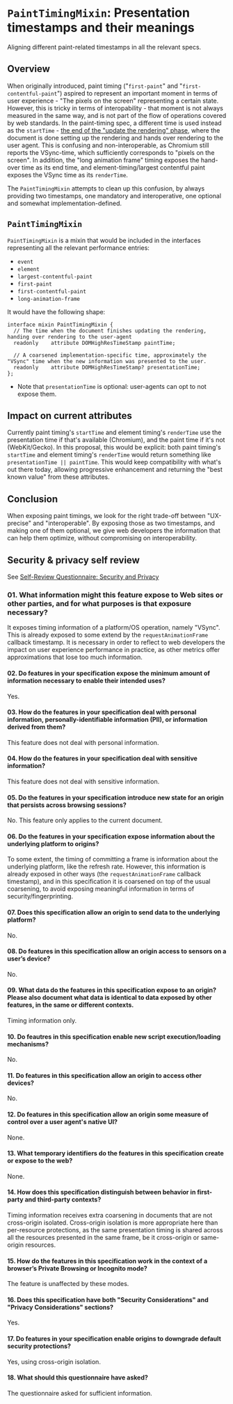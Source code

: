 # `PaintTimingMixin`: Presentation timestamps and their meanings

Aligning different paint-related timestamps in all the relevant specs.

## Overview
When originally introduced, paint timing ("`first-paint`" and "`first-contentful-paint`") aspired to represent an important moment in terms of user experience - "The pixels on the screen" representing a certain state.
However, this is tricky in terms of interopability - that moment is not always measured in the same way, and is not part of the flow of operations covered by web standards.
In the paint-timing spec, a different time is used instead as the `startTime` - [the end of the "update the rendering" phase](https://html.spec.whatwg.org/multipage/webappapis.html#event-loop-processing-model%3Amark-paint-timing),
where the document is done setting up the rendering and hands over rendering to the user agent.
This is confusing and non-interoperable, as Chromium still reports the VSync-time, which sufficiently corresponds to "pixels on the screen".
In addition, the "long animation frame" timing exposes the hand-over time as its end time, and element-timing/largest contentful paint exposes the VSync time as its `renderTime`.

The `PaintTimingMixin` attempts to clean up this confusion, by always providing two timestamps, one mandatory and interoperative, one optional and somewhat implementation-defined.

## `PaintTimingMixin`

`PaintTimingMixin` is a mixin that would be included in the interfaces representing all the relevant performance entries:

- `event`
- `element`
- `largest-contentful-paint`
- `first-paint`
- `first-contentful-paint`
- `long-animation-frame`

It would have the following shape:

```webidl
interface mixin PaintTimingMixin {
  // The time when the document finishes updating the rendering, handing over rendering to the user-agent
  readonly    attribute DOMHighResTimeStamp paintTime;

  // A coarsened implementation-specific time, approximately the "VSync" time when the new information was presented to the user.
  readonly    attribute DOMHighResTimeStamp? presentationTime;
};
```

* Note that `presentationTime` is optional: user-agents can opt to not expose them.

## Impact on current attributes
Currently paint timing's `startTime` and element timing's `renderTime` use the presentation time if that's available (Chromium), and the paint time if it's not (WebKit/Gecko).
In this proposal, this would be explicit: both paint timing's `startTime` and element timing's `renderTime` would return something like `presentationTime || paintTime`.
This would keep compatibility with what's out there today, allowing progressive enhancement and returning the "best known value" from these attributes.

## Conclusion

When exposing paint timings, we look for the right trade-off between "UX-precise" and "interoperable".
By exposing those as two timestamps, and making one of them optional, we give web developers the information that can help them optimize, without compromising on interoperability.

## Security & privacy self review 

See [Self-Review Questionnaire: Security and Privacy](https://w3ctag.github.io/security-questionnaire/)

### 01. What information might this feature expose to Web sites or other parties, and for what purposes is that exposure necessary?

It exposes timing information of a platform/OS operation, namely "VSync". This is already exposed to some extend by the `requestAnimationFrame` callback timestamp.
It is necessary in order to reflect to web developers the impact on user experience performance in practice, as other metrics offer approximations that lose too much information.

#### 02. Do features in your specification expose the minimum amount of information necessary to enable their intended uses?

Yes.

#### 03. How do the features in your specification deal with personal information, personally-identifiable information (PII), or information derived from them?

This feature does not deal with personal information.

#### 04. How do the features in your specification deal with sensitive information?

This feature does not deal with sensitive information.

#### 05. Do the features in your specification introduce new state for an origin that persists across browsing sessions?

No. This feature only applies to the current document.

#### 06. Do the features in your specification expose information about the underlying platform to origins?

To some extent, the timing of committing a frame is information about the underlying platform, like the refresh rate.
However, this information is already exposed in other ways (the `requestAnimationFrame` callback timestamp),
and in this specification it is coarsened on top of the usual coarsening, to avoid exposing meaningful information in terms of security/fingerprinting.

#### 07. Does this specification allow an origin to send data to the underlying platform?

No.

#### 08. Do features in this specification allow an origin access to sensors on a user’s device?

No.

#### 09. What data do the features in this specification expose to an origin? Please also document what data is identical to data exposed by other features, in the same or different contexts.

Timing information only.

#### 10. Do feautres in this specification enable new script execution/loading mechanisms?

No.

#### 11. Do features in this specification allow an origin to access other devices?

No.

#### 12. Do features in this specification allow an origin some measure of control over a user agent's native UI?

None.

#### 13. What temporary identifiers do the features in this specification create or expose to the web?

None.

#### 14. How does this specification distinguish between behavior in first-party and third-party contexts?

Timing information receives extra coarsening in documents that are not cross-origin isolated.
Cross-origin isolation is more appropriate here than per-resource protections, as the same presentation timing is shared
across all the resources presented in the same frame, be it cross-origin or same-origin resources.

#### 15. How do the features in this specification work in the context of a browser’s Private Browsing or Incognito mode?

The feature is unaffected by these modes.

#### 16. Does this specification have both "Security Considerations" and "Privacy Considerations" sections?

Yes.

#### 17. Do features in your specification enable origins to downgrade default security protections?

Yes, using cross-origin isolation.

#### 18. What should this questionnaire have asked?

The questionnaire asked for sufficient information.

